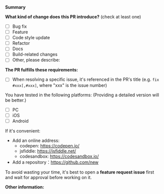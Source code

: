 <!-- Please don't delete this template -->

<!-- PULL REQUEST TEMPLATE -->
<!-- (Update "[ ]" to "[x]" to check a box) -->

**Summary**

**What kind of change does this PR introduce?** (check at least one)

- [ ] Bug fix
- [ ] Feature
- [ ] Code style update
- [ ] Refactor
- [ ] Docs
- [ ] Build-related changes
- [ ] Other, please describe:

**The PR fulfills these requirements:**

- [ ] When resolving a specific issue, it's referenced in the PR's title (e.g. `fix #xxx[,#xxx]`, where "xxx" is the issue number)

You have tested in the following platforms: (Providing a detailed version will be better.)

- [ ] PC
- [ ] iOS
- [ ] Android

If it's convenient:

* Add an online address:
  * codepen: https://codepen.io/
  * jsfiddle: https://jsfiddle.net/
  * codesandbox: https://codesandbox.io/
* Add a repository：https://github.com/new

To avoid wasting your time, it's best to open a **feature request issue** first and wait for approval before working on it.

**Other information:**
